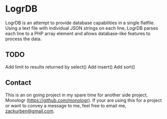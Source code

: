# LogrDB
LogrDB is an attempt to provide database capabilities in a single flatfile. Using a text file with individual JSON strings on each line, LogrDB parses each line to a PHP array element and allows database-like features to process the data.

## TODO
Add limit to results returned by select()
Add insert()
Add sort()

## Contact
This is an on going project in my spare time for another side project, Monologr (https://github.com/monologr). If your are using this for a project or want to convey a message to me, feel free to email me, zackurben@gmail.com.